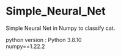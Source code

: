 # Simple_Neural_Net
Simple Neural Net in Numpy to classify cat.

python version : Python 3.8.10  
numpy==1.22.2
